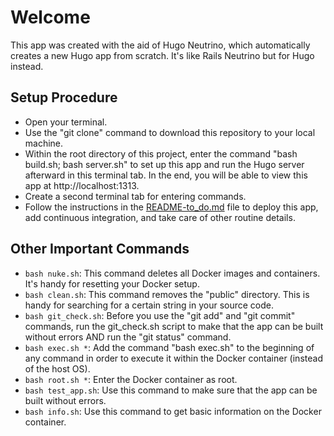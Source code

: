 # Welcome

This app was created with the aid of Hugo Neutrino, which automatically creates a new Hugo app from scratch.  It's like Rails Neutrino but for Hugo instead.

## Setup Procedure
* Open your terminal.
* Use the "git clone" command to download this repository to your local machine.
* Within the root directory of this project, enter the command "bash build.sh; bash server.sh" to set up this app and run the Hugo server afterward in this terminal tab.  In the end, you will be able to view this app at http://localhost:1313.
* Create a second terminal tab for entering commands.
* Follow the instructions in the [README-to_do.md](README-to_do.md) file to deploy this app, add continuous integration, and take care of other routine details.

## Other Important Commands
* `bash nuke.sh`: This command deletes all Docker images and containers.  It's handy for resetting your Docker setup.
* `bash clean.sh`: This command removes the "public" directory.  This is handy for searching for a certain string in your source code.
* `bash git_check.sh`: Before you use the "git add" and "git commit" commands, run the git_check.sh script to make that the app can be built without errors AND run the "git status" command.
* `bash exec.sh *`: Add the command "bash exec.sh" to the beginning of any command in order to execute it within the Docker container (instead of the host OS).
* `bash root.sh *`: Enter the Docker container as root.
* `bash test_app.sh`: Use this command to make sure that the app can be built without errors.
* `bash info.sh`: Use this command to get basic information on the Docker container.
